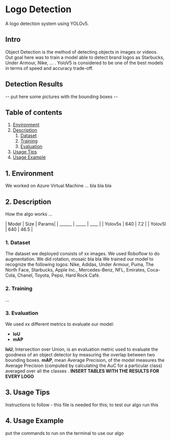 # Logo Detection
A logo detection system using YOLOv5.

## Intro
Object Detection is the method of detecting objects in images or videos. Out goal here was to train a model able to detect brand logos as Starbucks, Under Armour, Nike, ... .
YoloV5 is considered to be one of the best models in terms of speed and accuracy trade-off.

## Detection Results
 -- put here some pictures with the bounding boxes --

## Table of contents
1. [ Environment ](#env)
2. [ Description ](#usage)
    1. [ Dataset ](#dataset)
    2. [ Training ](#train)
    3. [ Evaluation ](#eval)
3. [ Usage Tips ](#desc)
4. [ Usage Example ](#ex)


<a name="env"></a>
## 1. Environment
 We worked on Azure Virtual Machine ... bla bla bla
 
<a name="desc"></a>
## 2. Description
How the algo works ...

| Model | Size | Params|
| ______ | _____ | ____ |
| Yolov5s | 640 | 7.2 |
| Yolov5l | 640 | 46.5 |

<a name="dataset"></a>
### 1. Dataset
The dataset we deployed consists of xx images. We used Roboflow to do augmentation. We did rotation, mosaic bla bla
We trained our model to recognize the following logos: Nike, Adidas, Under Armour, Puma, The North Face, Starbucks, Apple Inc., Mercedes-Benz, NFL, Emirates, Coca-Cola, Chanel, Toyota, Pepsi, Hard Rock Cafè.

<a name="train"></a>
### 2. Training
...

<a name="eval"></a>
### 3. Evaluation
We used xx different metrics to evaluate our model:
  - **IoU**
  - **mAP**

**IoU**, Intersection over Union, is an evaluation metric used to evaluate the goodness of an object detector by measuring the overlap between two bounding boxes.
**mAP**, mean Average Precision, of the model measures the Average Precision (computed by calculating the AuC for a particular class) averaged over all the classes .
**INSERT TABLES WITH THE RESULTS FOR EVERY LOGO**

<a name="usage"></a>
## 3. Usage Tips
 Instructions to follow - this file is needed for this; to test our algo run this
 
 <a name="ex"></a>
## 4. Usage Example
put the commands to run on the terminal to use our algo
